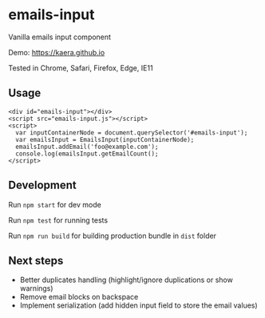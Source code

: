 # emails-input

Vanilla emails input component

Demo: https://kaera.github.io

Tested in Chrome, Safari, Firefox, Edge, IE11

## Usage

```
<div id="emails-input"></div>
<script src="emails-input.js"></script>
<script>
  var inputContainerNode = document.querySelector('#emails-input');
  var emailsInput = EmailsInput(inputContainerNode);
  emailsInput.addEmail('foo@example.com');
  console.log(emailsInput.getEmailCount();
</script>
```

## Development

Run `npm start` for dev mode

Run `npm test` for running tests

Run `npm run build` for building production bundle in `dist` folder

## Next steps

-   Better duplicates handling (highlight/ignore duplications or show warnings)
-   Remove email blocks on backspace
-   Implement serialization (add hidden input field to store the email values)

